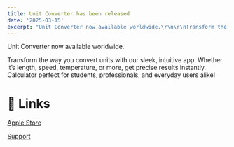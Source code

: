 ```yaml
---
title: Unit Converter has been released
date: '2025-03-15'
excerpt: "Unit Converter now available worldwide.\r\n\r\nTransform the way you convert units with our sleek, intuitive app. Whether it's length, speed, temperature, or more, get precise results instantly.\r\nCalcul..."
---
```


Unit Converter now available worldwide.

Transform the way you convert units with our sleek, intuitive app. Whether it’s length, speed, temperature, or more, get precise results instantly.
Calculator perfect for students, professionals, and everyday users alike!

# 🎁 Links

[Apple Store](https://apps.apple.com/app/unit-converter-mobile/id6738687525)

[Support](https://t.me/unit_m_converter)
